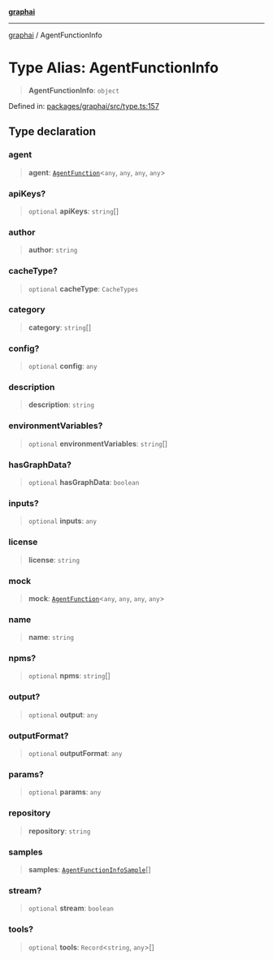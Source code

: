 [**graphai**](../README.md)

***

[graphai](../globals.md) / AgentFunctionInfo

# Type Alias: AgentFunctionInfo

> **AgentFunctionInfo**: `object`

Defined in: [packages/graphai/src/type.ts:157](https://github.com/kawamataryo/graphai/blob/5c4c4325bb275f17c58187664137731b5dc52a39/packages/graphai/src/type.ts#L157)

## Type declaration

### agent

> **agent**: [`AgentFunction`](AgentFunction.md)\<`any`, `any`, `any`, `any`\>

### apiKeys?

> `optional` **apiKeys**: `string`[]

### author

> **author**: `string`

### cacheType?

> `optional` **cacheType**: `CacheTypes`

### category

> **category**: `string`[]

### config?

> `optional` **config**: `any`

### description

> **description**: `string`

### environmentVariables?

> `optional` **environmentVariables**: `string`[]

### hasGraphData?

> `optional` **hasGraphData**: `boolean`

### inputs?

> `optional` **inputs**: `any`

### license

> **license**: `string`

### mock

> **mock**: [`AgentFunction`](AgentFunction.md)\<`any`, `any`, `any`, `any`\>

### name

> **name**: `string`

### npms?

> `optional` **npms**: `string`[]

### output?

> `optional` **output**: `any`

### outputFormat?

> `optional` **outputFormat**: `any`

### params?

> `optional` **params**: `any`

### repository

> **repository**: `string`

### samples

> **samples**: [`AgentFunctionInfoSample`](AgentFunctionInfoSample.md)[]

### stream?

> `optional` **stream**: `boolean`

### tools?

> `optional` **tools**: `Record`\<`string`, `any`\>[]
